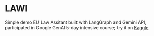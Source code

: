 # LAWI
Simple demo EU Law Assitant built with LangGraph and Gemini API, participated in Google GenAI 5-day intensive course; try it on [Kaggle](https://www.kaggle.com/code/nmaaax/eu-law-assistant-google-genai-capstone-project) 

